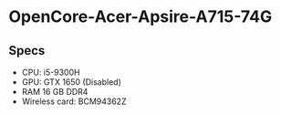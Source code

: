 # OpenCore-Acer-Apsire-A715-74G

## Specs 
- CPU: i5-9300H
- GPU: GTX 1650 (Disabled)
- RAM 16 GB DDR4
- Wireless card: BCM94362Z

